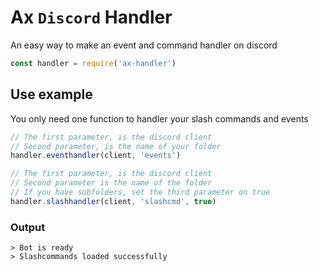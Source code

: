 # Ax `Discord` Handler
An easy way to make an event and command handler on discord

```js
const handler = require('ax-handler')
```

## Use example
You only need one function to handler your slash commands and events

```js
// The first parameter, is the discord client
// Second parameter, is the name of your folder
handler.eventhandler(client, 'events')
```

```js
// The first parameter, is the discord client
// Second parameter is the name of the folder
// If you have subfolders, set the third parameter on true
handler.slashhandler(client, 'slashcmd', true)
```

### Output
```mkd
> Bot is ready
> Slashcommands loaded successfully
```